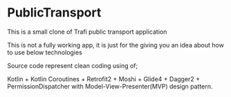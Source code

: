 # PublicTransport

This is a small clone of Trafi public transport application

This is not a fully working app, it is just for the giving you an idea about how to use below technologies


Source code represent clean coding using of;

  Kotlin +  Kotlin Coroutines + Retrofit2 + Moshi + Glide4 + Dagger2 + PermissionDispatcher with Model-View-Presenter(MVP) design pattern.
  
